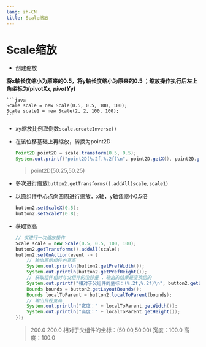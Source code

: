 ```yaml
---
lang: zh-CN
title: Scale缩放
---
```



# Scale缩放

* 创建缩放

**将x轴长度缩小为原来的0.5，将y轴长度缩小为原来的0.5 ；缩放操作执行后左上角坐标为(pivotX*x, pivotY*y)**

    ```java
    Scale scale = new Scale(0.5, 0.5, 100, 100);
    Scale scale1 = new Scale(2, 2, 100, 100);
    ```

* xy缩放比例取倒数`scale.createInverse()`

* 在该位移基础上再缩放，转换为point2D
      
    ```java
    Point2D point2D = scale.transform(0.5, 0.5);  
    System.out.printf("point2D(%.2f,%.2f)\n", point2D.getX(), point2D.getY());
    ```

    > point2D(50.25,50.25)

* 多次进行缩放`button2.getTransforms().addAll(scale,scale1)`

* 以原组件中心点向四周进行缩放，x轴，y轴各缩小0.5倍
  
    ```java
    button2.setScaleX(0.5);  
    button2.setScaleY(0.8);
    ```

* 获取宽高
      
    ```java
    // 仅进行一次缩放操作
    Scale scale = new Scale(0.5, 0.5, 100, 100);
    button2.getTransforms().addAll(scale);
    button2.setOnAction(event -> {  
        // 输出原始组件的宽高  
        System.out.println(button2.getPrefWidth());  
        System.out.println(button2.getPrefHeight());  
        // 获取组件相对与父组件的位移量 ，输出的结果是变换后的
        System.out.printf("相对于父组件的坐标：(%.2f,%.2f)\n", button2.getLocalToParentTransform().getTx(), button2.getLocalToParentTransform().getTy());  
        Bounds bounds = button2.getLayoutBounds();  
        Bounds localToParent = button2.localToParent(bounds);  
        // 输出目视宽高  
        System.out.println("宽度：" + localToParent.getWidth());  
        System.out.println("高度：" + localToParent.getHeight());  
    });
    ```
    
    > 200.0
    > 200.0
    > 相对于父组件的坐标：(50.00,50.00)
    > 宽度：100.0
    > 高度：100.0